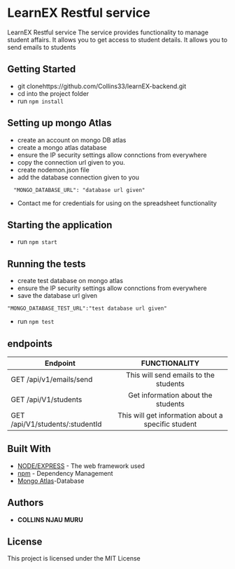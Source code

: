 # LearnEX Restful service

LearnEX Restful service
The service provides functionality to manage student affairs.
It allows you to get access to student details.
It allows you to send emails to students

## Getting Started

- git clonehttps://github.com/Collins33/learnEX-backend.git
- cd into the project folder
- run `npm install`

## Setting up mongo Atlas

- create an account on mongo DB atlas
- create a mongo atlas database
- ensure the IP security settings allow connctions from everywhere
- copy the connection url given to you.
- create nodemon.json file
- add the database connection given to you

```
  "MONGO_DATABASE_URL": "database url given"
```

- Contact me for credentials for using on the spreadsheet functionality

## Starting the application

- run `npm start`

## Running the tests

- create test database on mongo atlas
- ensure the IP security settings allow connctions from everywhere
- save the database url given

```
"MONGO_DATABASE_TEST_URL":"test database url given"
```

- run `npm test`

## endpoints

| Endpoint                        |                   FUNCTIONALITY                    |
| ------------------------------- | :------------------------------------------------: |
| GET /api/v1/emails/send         |       This will send emails to the students        |
| GET /api/V1/students            |         Get information about the students         |
| GET /api/V1/students/:studentId | This will get information about a specific student |

## Built With

- [NODE/EXPRESS](https://expressjs.com/) - The web framework used
- [npm](https://www.npmjs.com/) - Dependency Management
- [Mongo Atlas](https://www.mongodb.com/cloud/atlas)-Database

## Authors

- **COLLINS NJAU MURU**

## License

This project is licensed under the MIT License
